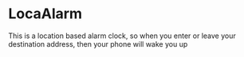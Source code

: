 # LocaAlarm

This is a location based alarm clock, so  when you enter or leave your destination address, then your phone will wake you up
